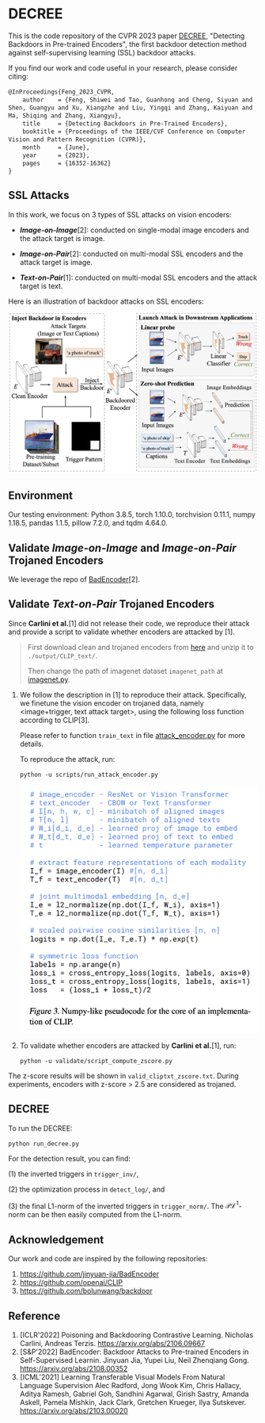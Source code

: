 # DECREE

This is the code repository of the CVPR 2023 paper [DECREE](https://arxiv.org/abs/2303.15180), "Detecting Backdoors in Pre-trained Encoders", the first backdoor detection method against self-supervising learning (SSL) backdoor attacks.

If you find our work and code useful in your research, please consider citing:

```
@InProceedings{Feng_2023_CVPR,
    author    = {Feng, Shiwei and Tao, Guanhong and Cheng, Siyuan and Shen, Guangyu and Xu, Xiangzhe and Liu, Yingqi and Zhang, Kaiyuan and Ma, Shiqing and Zhang, Xiangyu},
    title     = {Detecting Backdoors in Pre-Trained Encoders},
    booktitle = {Proceedings of the IEEE/CVF Conference on Computer Vision and Pattern Recognition (CVPR)},
    month     = {June},
    year      = {2023},
    pages     = {16352-16362}
}
```

## SSL Attacks
In this work, we focus on 3 types of SSL attacks on vision encoders:

- ***Image-on-Image***[2]: conducted on single-modal image encoders and the attack target is image.

- ***Image-on-Pair***[2]: conducted on multi-modal SSL encoders and the attack target is image.

- ***Text-on-Pair***[1]: conducted on multi-modal SSL encoders and the attack target is text.

Here is an illustration of backdoor attacks on SSL encoders:

<!-- insert a picture here --> 
<!-- ![picture](./attack_overview.png) -->
<img src='./attack_overview.png' width=620 >


## Environment

Our testing environment: Python 3.8.5, torch 1.10.0, torchvision 0.11.1, numpy 1.18.5, pandas 1.1.5, pillow 7.2.0, and tqdm 4.64.0.

## Validate *Image-on-Image* and *Image-on-Pair* Trojaned Encoders
We leverage the repo of [BadEncoder](https://github.com/jinyuan-jia/BadEncoder)[2].

## Validate *Text-on-Pair* Trojaned Encoders
Since **Carlini et al.**[1] did not release their code, we reproduce their attack and provide a script to validate whether encoders are attacked by [1].

> First download clean and trojaned encoders from [here](https://drive.google.com/file/d/1F0pCH-SF9AJfnqHmQUqAZBY8XoAAFuep/view?usp=sharing) and unzip it to `./output/CLIP_text/`.
> 
> Then change the path of imagenet dataset `imagenet_path` at [imagenet.py](https://github.com/GiantSeaweed/Decree/blob/master/imagenet.py#L131).
> 


1. We follow the description in [1] to reproduce their attack. Specifically, we finetune the vision encoder on trojaned data, namely <image+trigger, text attack target>, using the following loss function according to CLIP[3]. 
    
    Please refer to function `train_text` in file [attack_encoder.py](https://github.com/GiantSeaweed/Decree/blob/master/attack_encoder.py) for more details.

    To reproduce the attack, run:
    ```shell
    python -u scripts/run_attack_encoder.py
    ```

    <img src='./text_on_pair_attack.png' width = 500>

2. To validate whether encoders are attacked by **Carlini et al.**[1], run:
    ```shell
    python -u validate/script_compute_zscore.py
    ```

The z-score results will be shown in `valid_cliptxt_zscore.txt`. During experiments, encoders with z-score > 2.5 are considered as trojaned.

## DECREE
To run the DECREE:
```shell
python run_decree.py
```

For the detection result, you can find:

(1) the inverted triggers in `trigger_inv/`, 

(2) the optimization process in `detect_log/`, and 

(3) the final L1-norm of the inverted triggers in `trigger_norm/`. The $\mathcal{PL}^1$-norm can be then easily computed from the L1-norm.

## Acknowledgement
Our work and code are inspired by the following repositories:
1. https://github.com/jinyuan-jia/BadEncoder
2. https://github.com/openai/CLIP
3. https://github.com/bolunwang/backdoor

## Reference
1. [ICLR'2022] Poisoning and Backdooring Contrastive Learning. Nicholas Carlini, Andreas Terzis. https://arxiv.org/abs/2106.09667
2. [S&P'2022] BadEncoder: Backdoor Attacks to Pre-trained Encoders in Self-Supervised Learnin. Jinyuan Jia, Yupei Liu, Neil Zhenqiang Gong. https://arxiv.org/abs/2108.00352
3. [ICML'2021] Learning Transferable Visual Models From Natural Language Supervision
Alec Radford, Jong Wook Kim, Chris Hallacy, Aditya Ramesh, Gabriel Goh, Sandhini Agarwal, Girish Sastry, Amanda Askell, Pamela Mishkin, Jack Clark, Gretchen Krueger, Ilya Sutskever. https://arxiv.org/abs/2103.00020
